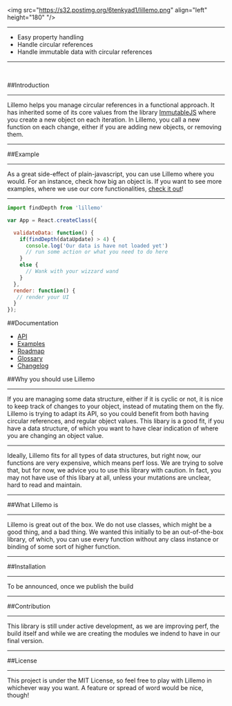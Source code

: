 <img src="https://s32.postimg.org/6tenkyad1/lillemo.png" align="left" height="180" "/>



***

* Easy property handling
* Handle circular references
* Handle immutable data with circular references

***

<br/>

##Introduction
***
Lillemo helps you manage circular references in a functional approach. It has inherited some of its core values from the library [ImmutableJS](https://github.com/facebook/immutable-js/) where you create a new object on each iteration. In Lillemo, you call a new function on each change, either if you are adding new objects, or removing them.
***
##Example 
***
As a great side-effect of plain-javascript, you can use Lillemo where you would. For an instance, check how big an object is. If you want to see more examples, where we use our core functionalities, [check it out]()!
***
```js
import findDepth from 'lillemo'

var App = React.createClass({

  validateData: function() {
    if(findDepth(dataUpdate) > 4) { 
      console.log('Our data is have not loaded yet')
      // run some action or what you need to do here
    }
    else { 
      // Wank with your wizzard wand
    }
  },
  render: function() {
   // render your UI
  }
});
```
##Documentation
 * [API]()
 * [Examples]()
 * [Roadmap]()
 * [Glossary]()
 * [Changelog]()

##Why you should use Lillemo
***
If you are managing some data structure, either if it is cyclic or not, it is nice to keep track of changes to your object, instead of mutating them on the fly. Lillemo is trying to adapt its API, so you could benefit from both having circular references, and regular object values. This libary is a good fit, if you have a data structure, of which you want to have clear indication of where you are changing an object value. 

***

Ideally, Lillemo fits for all types of data structures, but right now, our functions are very expensive, which means perf loss. We are trying to solve that, but for now, we advice you to use this library with caution. In fact, you may not have use of this libary at all, unless your mutations are unclear, hard to read and maintain.
***
##What Lillemo is
***
Lillemo is great out of the box. We do not use classes, which might be a good thing, and a bad thing. We wanted this initially to be an out-of-the-box library, of which, you can use every function without any class instance or binding of some sort of higher function.
***
##Installation 
***
To be announced, once we publish the build
***
##Contribution
***
This library is still under active development, as we are improving perf, the build itself and while we are creating the modules we indend to have in our final version.
***
##License
***
This project is under the MIT License, so feel free to play with Lillemo in whichever way you want. A feature or spread of word would be nice, though! 


